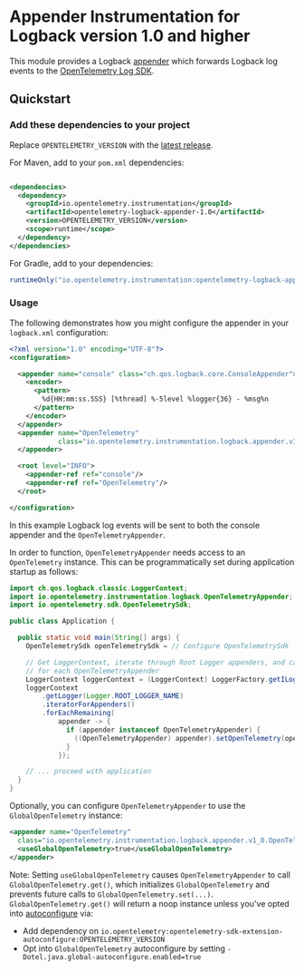 # Appender Instrumentation for Logback version 1.0 and higher

This module provides a Logback [appender](https://logback.qos.ch/manual/appenders.html) which
forwards Logback log events to the
[OpenTelemetry Log SDK](https://github.com/open-telemetry/opentelemetry-java/tree/main/sdk/logs).

## Quickstart

### Add these dependencies to your project

Replace `OPENTELEMETRY_VERSION` with the [latest
release](https://search.maven.org/search?q=g:io.opentelemetry.instrumentation%20AND%20a:opentelemetry-logback-appender-1.0).

For Maven, add to your `pom.xml` dependencies:

```xml

<dependencies>
  <dependency>
    <groupId>io.opentelemetry.instrumentation</groupId>
    <artifactId>opentelemetry-logback-appender-1.0</artifactId>
    <version>OPENTELEMETRY_VERSION</version>
    <scope>runtime</scope>
  </dependency>
</dependencies>
```

For Gradle, add to your dependencies:

```groovy
runtimeOnly("io.opentelemetry.instrumentation:opentelemetry-logback-appender-1.0:OPENTELEMETRY_VERSION")
```

### Usage

The following demonstrates how you might configure the appender in your `logback.xml` configuration:

```xml
<?xml version="1.0" encoding="UTF-8"?>
<configuration>

  <appender name="console" class="ch.qos.logback.core.ConsoleAppender">
    <encoder>
      <pattern>
        %d{HH:mm:ss.SSS} [%thread] %-5level %logger{36} - %msg%n
      </pattern>
    </encoder>
  </appender>
  <appender name="OpenTelemetry"
            class="io.opentelemetry.instrumentation.logback.appender.v1_0.OpenTelemetryAppender">
  </appender>

  <root level="INFO">
    <appender-ref ref="console"/>
    <appender-ref ref="OpenTelemetry"/>
  </root>

</configuration>
```

In this example Logback log events will be sent to both the console appender and
the `OpenTelemetryAppender`.

In order to function, `OpenTelemetryAppender` needs access to an `OpenTelemetry` instance. This can
be programmatically set during application startup as follows:

```java
import ch.qos.logback.classic.LoggerContext;
import io.opentelemetry.instrumentation.logback.OpenTelemetryAppender;
import io.opentelemetry.sdk.OpenTelemetrySdk;

public class Application {

  public static void main(String[] args) {
    OpenTelemetrySdk openTelemetrySdk = // Configure OpenTelemetrySdk

    // Get LoggerContext, iterate through Root Logger appenders, and call setOpenTelemetrySdk(...)
    // for each OpenTelemetryAppender
    LoggerContext loggerContext = (LoggerContext) LoggerFactory.getILoggerFactory();
    loggerContext
        .getLogger(Logger.ROOT_LOGGER_NAME)
        .iteratorForAppenders()
        .forEachRemaining(
            appender -> {
              if (appender instanceof OpenTelemetryAppender) {
                ((OpenTelemetryAppender) appender).setOpenTelemetry(openTelemetrySdk);
              }
            });

    // ... proceed with application
  }
}
```

Optionally, you can configure `OpenTelemetryAppender` to use the `GlobalOpenTelemetry` instance:
```xml
<appender name="OpenTelemetry"
  class="io.opentelemetry.instrumentation.logback.appender.v1_0.OpenTelemetryAppender">
  <useGlobalOpenTelemetry>true</useGlobalOpenTelemetry>
</appender>
```

Note: Setting `useGlobalOpenTelemetry` causes `OpenTelemetryAppender` to
call `GlobalOpenTelemetry.get()`, which initializes `GlobalOpenTelemetry` and prevents future calls
to `GlobalOpenTelemetry.set(...)`. `GlobalOpenTelemetry.get()` will return a noop instance unless
you've opted
into [autoconfigure](https://github.com/open-telemetry/opentelemetry-java/tree/main/sdk-extensions/autoconfigure)
via:

- Add dependency on `io.opentelemetry:opentelemetry-sdk-extension-autoconfigure:OPENTELEMETRY_VERSION`
- Opt into `GlobalOpenTelemetry` autoconfigure by
  setting `-Dotel.java.global-autoconfigure.enabled=true`
